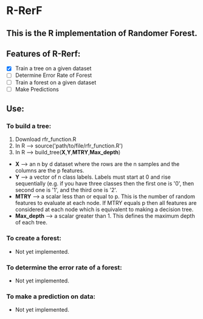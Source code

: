 # R-RerF
## This is the R implementation of Randomer Forest.

## Features of R-Rerf:
- [x] Train a tree on a given dataset
- [ ] Determine Error Rate of Forest
- [ ] Train a forest on a given dataset
- [ ] Make Predictions

## Use:
###   To build a tree:
 1. Download rfr_function.R  
 2. In R --> source('path/to/file/rfr_function.R')  
 3. In R --> build_tree(**X**,**Y**,**MTRY**,**Max_depth**)  
  - **X** --> an n by d dataset where the rows are the n samples and the columns are the p features.
  - **Y** --> a vector of n class labels.  Labels must start at 0 and rise sequentially (e.g. if you have three classes then the first one is '0', then second one is '1', and the third one is '2'.
  - **MTRY** --> a scalar less than or equal to p.  This is the number of random features to evaluate at each node.  If MTRY equals p then all features are considered at each node which is equivalent to making a decision tree.
  - **Max_depth** --> a scalar greater than 1.  This defines the maximum depth of each tree.

###   To create a forest:  
   - Not yet implemented.
  
###   To determine the error rate of a forest:  
   - Not yet implemented.
  
###   To make a prediction on data:  
   - Not yet implemented.  
